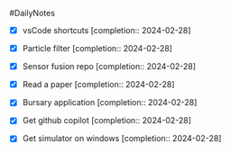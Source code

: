 #DailyNotes
- [x] vsCode shortcuts  [completion:: 2024-02-28]
- [x] Particle filter  [completion:: 2024-02-28]
- [x] Sensor fusion repo  [completion:: 2024-02-28]
- [x] Read a paper  [completion:: 2024-02-28]

- [x] Bursary application  [completion:: 2024-02-28]
- [x] Get github copilot  [completion:: 2024-02-28]
- [x] Get simulator on windows  [completion:: 2024-02-28]